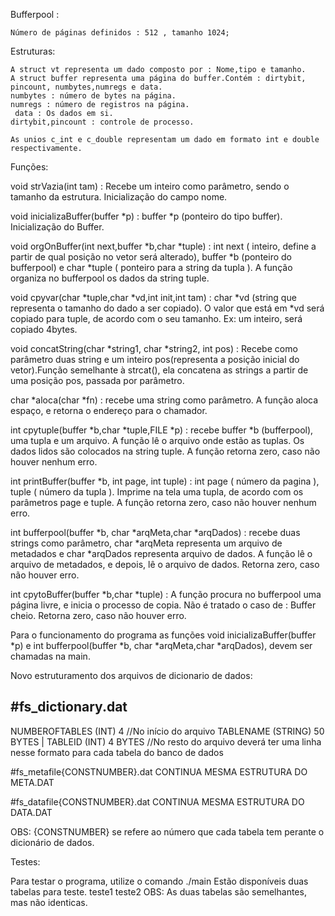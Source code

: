 
Bufferpool :

 	Número de páginas definidos : 512 , tamanho 1024;
	

Estruturas:

    A struct vt representa um dado composto por : Nome,tipo e tamanho.
    A struct buffer representa uma página do buffer.Contém : dirtybit, pincount, numbytes,numregs e data.
	numbytes : número de bytes na página.
	numregs : número de registros na página.
	 data : Os dados em si.
 	dirtybit,pincount : controle de processo.
 
    As unios c_int e c_double representam um dado em formato int e double respectivamente.


Funções:


void strVazia(int tam) : Recebe um inteiro como parâmetro, sendo o tamanho da estrutura. Inicialização do campo nome.

void inicializaBuffer(buffer *p) : buffer *p (ponteiro do tipo buffer). Inicialização do Buffer.

void orgOnBuffer(int next,buffer *b,char *tuple) : int next ( inteiro, define a partir de qual posição no vetor
será alterado), buffer *b (ponteiro do bufferpool) e char *tuple ( ponteiro para a string da tupla ). A função 
organiza no bufferpool os dados da string tuple.

void cpyvar(char *tuple,char *vd,int init,int tam) : char *vd (string que representa o tamanho do dado a ser copiado). O
valor que está em *vd será copiado para tuple, de acordo com o seu tamanho. Ex: um inteiro, será copiado 4bytes.

void concatString(char *string1, char *string2, int pos) : Recebe como parâmetro duas string e um inteiro pos(representa 
a posição inicial do vetor).Função semelhante à strcat(), ela concatena as strings a partir de uma posição pos, passada por
parâmetro.


char *aloca(char *fn) : recebe uma string como parâmetro. A função aloca espaço, e retorna o endereço
para o chamador.

int cpytuple(buffer *b,char *tuple,FILE *p) : recebe buffer *b (bufferpool), uma tupla e um arquivo. A função lê o arquivo
onde estão as tuplas. Os dados lidos são colocados na string tuple. A função retorna zero, caso não houver nenhum erro.

int printBuffer(buffer *b, int page, int tuple) : int page ( número da pagina ), tuple ( número da tupla ). Imprime na tela
uma tupla, de acordo com os parâmetros page e tuple. A função retorna zero, caso não houver nenhum erro.

int bufferpool(buffer *b, char *arqMeta,char *arqDados) : recebe duas strings como parâmetro, char *arqMeta representa
um arquivo de metadados e char *arqDados representa arquivo de dados. A função lê o arquivo de metadados, e depois, lê o
arquivo de dados. Retorna zero, caso não houver erro.

int cpytoBuffer(buffer *b,char *tuple) : A função procura no bufferpool uma página livre, e inicia o processo de copia. Não
é tratado o caso de : Buffer cheio. Retorna zero, caso não houver erro.

Para o funcionamento do programa as funções void inicializaBuffer(buffer *p) e int bufferpool(buffer *b, char *arqMeta,char *arqDados),
devem ser chamadas na main.





Novo estruturamento dos arquivos de dicionario de dados:

#fs_dictionary.dat
--------------------------------
NUMBEROFTABLES (INT) 4 //No início do arquivo
TABLENAME (STRING) 50 BYTES | TABLEID (INT) 4 BYTES //No resto do arquivo deverá ter uma linha nesse formato para cada tabela do banco de dados

#fs_metafile{CONSTNUMBER}.dat
CONTINUA MESMA ESTRUTURA DO META.DAT

#fs_datafile{CONSTNUMBER}.dat
CONTINUA MESMA ESTRUTURA DO DATA.DAT

OBS: {CONSTNUMBER} se refere ao número que cada tabela tem perante o dicionário de dados.

Testes:

Para testar o programa, utilize o comando ./main <nome da tabela>
Estão disponíveis duas tabelas para teste.
teste1
teste2
OBS: As duas tabelas são semelhantes, mas não identicas.
